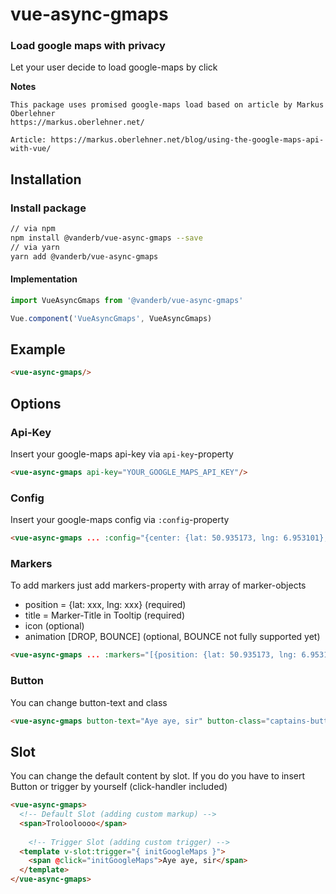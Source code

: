 # vue-async-gmaps
### Load google maps with privacy

Let your user decide to load google-maps by click

**Notes**

```
This package uses promised google-maps load based on article by Markus Oberlehner
https://markus.oberlehner.net/

Article: https://markus.oberlehner.net/blog/using-the-google-maps-api-with-vue/
```

## Installation

### Install package

```bash
// via npm
npm install @vanderb/vue-async-gmaps --save
// via yarn
yarn add @vanderb/vue-async-gmaps
```

#### Implementation

```javascript
import VueAsyncGmaps from '@vanderb/vue-async-gmaps'

Vue.component('VueAsyncGmaps', VueAsyncGmaps)

```
## Example

```html
<vue-async-gmaps/>
```

## Options

### Api-Key

Insert your google-maps api-key via `api-key`-property
```html
<vue-async-gmaps api-key="YOUR_GOOGLE_MAPS_API_KEY"/>
```

### Config

Insert your google-maps config via `:config`-property
```html
<vue-async-gmaps ... :config="{center: {lat: 50.935173, lng: 6.953101}, zoom: 11}"/>
```

### Markers
To add markers just add markers-property with array of marker-objects
* position = {lat: xxx, lng: xxx} (required)
* title = Marker-Title in Tooltip (required)
* icon (optional)
* animation [DROP, BOUNCE] (optional, BOUNCE not fully supported yet)

```html
<vue-async-gmaps ... :markers="[{position: {lat: 50.935173, lng: 6.953101}, title: 'My Marker'}]"/>
```

### Button

You can change button-text and class

```html
<vue-async-gmaps button-text="Aye aye, sir" button-class="captains-button"/>
```

## Slot

You can change the default content by slot. If you do you have to insert Button or trigger by yourself (click-handler included)

```html
<vue-async-gmaps>
  <!-- Default Slot (adding custom markup) -->
  <span>Trolooloooo</span>
  
    <!-- Trigger Slot (adding custom trigger) -->
  <template v-slot:trigger="{ initGoogleMaps }">
    <span @click="initGoogleMaps">Aye aye, sir</span>
  </template>
</vue-async-gmaps>
```
